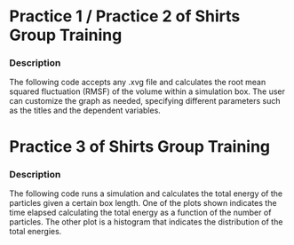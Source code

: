 # Practice 1 / Practice 2 of Shirts Group Training
### Description
The following code accepts any .xvg file and calculates the root mean squared fluctuation (RMSF) of the volume within a simulation box. The user can customize the graph as needed, specifying different parameters such as the titles and the dependent variables.

# Practice 3 of Shirts Group Training
### Description
The following code runs a simulation and calculates the total energy of the particles given a certain box length. One of the plots shown indicates the time elapsed calculating the total energy as a function of the number of particles. The other plot is a histogram that indicates the distribution of the total energies.

